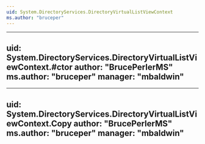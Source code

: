 ```yaml
---
uid: System.DirectoryServices.DirectoryVirtualListViewContext
ms.author: "bruceper"
---
```


---
uid: System.DirectoryServices.DirectoryVirtualListViewContext.#ctor
author: "BrucePerlerMS"
ms.author: "bruceper"
manager: "mbaldwin"
---

---
uid: System.DirectoryServices.DirectoryVirtualListViewContext.Copy
author: "BrucePerlerMS"
ms.author: "bruceper"
manager: "mbaldwin"
---
